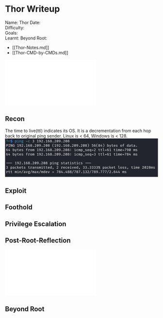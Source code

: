 # Thor Writeup

Name: Thor
Date:  
Difficulty:  
Goals:  
Learnt:
Beyond Root:

- [[Thor-Notes.md]]
- [[Thor-CMD-by-CMDs.md]]


![](Thor-map.excalidraw.md)

## Recon

The time to live(ttl) indicates its OS. It is a decrementation from each hop back to original ping sender. Linux is < 64, Windows is < 128.
![ping](Screenshots/ping.png)
	
## Exploit

## Foothold

## Privilege Escalation

## Post-Root-Reflection  

![](Thor-map.excalidraw.md)

## Beyond Root


